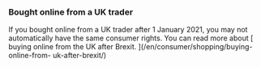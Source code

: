 ###  Bought online from a UK trader

If you bought online from a UK trader after 1 January 2021, you may not
automatically have the same consumer rights. You can read more about [ buying
online from the UK after Brexit. ](/en/consumer/shopping/buying-online-from-
uk-after-brexit/)
